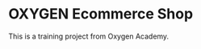 # OXYGEN Ecommerce Shop
This is a training project from Oxygen Academy.                                                   
  
  
 
 
